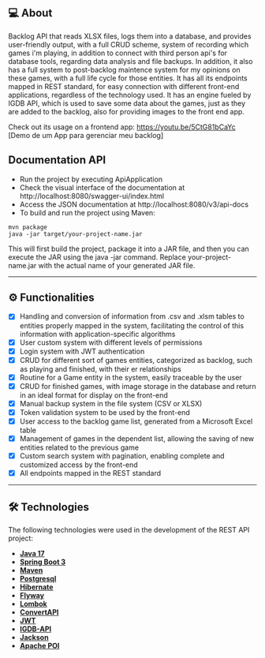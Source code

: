 ## 💻 About

Backlog API that reads XLSX files, logs them into a database, and provides user-friendly output, with a full CRUD scheme, system of recording which games i'm playing, in addition to connect with third person api's for database tools, regarding data analysis and file backups.
In addition, it also has a full system to post-backlog maintence system for my opinions on these games, with a full life cycle for those entities.
It has all its endpoints mapped in REST standard, for easy connection with different front-end applications, regardless of the technology used.
It has an engine fueled by IGDB API, which is used to save some data about the games, just as they are added to the backlog, also for providing images to the front end app.

Check out its usage on a frontend app: https://youtu.be/5CtG81bCaYc [Demo de um App para gerenciar meu backlog]

## Documentation API

- Run the project by executing ApiApplication
- Check the visual interface of the documentation at http://localhost:8080/swagger-ui/index.html
- Access the JSON documentation at http://localhost:8080/v3/api-docs
- To build and run the project using Maven:
```
mvn package
java -jar target/your-project-name.jar
```
This will first build the project, package it into a JAR file, and then you can execute the JAR using the java -jar command. 
Replace your-project-name.jar with the actual name of your generated JAR file.

---

## ⚙️ Functionalities

- [x] Handling and conversion of information from .csv and .xlsm tables to entities properly mapped in the system, facilitating the control of this information with application-specific algorithms
- [x] User custom system with different levels of permissions
- [x] Login system with JWT authentication
- [x] CRUD for different sort of games entities, categorized as backlog, such as playing and finished, with their er relationships
- [x] Routine for a Game entity in the system, easily traceable by the user
- [x] CRUD for finished games, with image storage in the database and return in an ideal format for display on the front-end
- [x] Manual backup system in the file system (CSV or XLSX)
- [x] Token validation system to be used by the front-end
- [x] User access to the backlog game list, generated from a Microsoft Excel table
- [x] Management of games in the dependent list, allowing the saving of new entities related to the previous game
- [x] Custom search system with pagination, enabling complete and customized access by the front-end
- [x] All endpoints mapped in the REST standard

---

## 🛠 Technologies

The following technologies were used in the development of the REST API project:

- **[Java 17](https://www.oracle.com/java)**
- **[Spring Boot 3](https://spring.io/projects/spring-boot)**
- **[Maven](https://maven.apache.org)**
- **[Postgresql](https://www.postgresql.org/)**
- **[Hibernate](https://hibernate.org)**
- **[Flyway](https://flywaydb.org)**
- **[Lombok](https://projectlombok.org)**
- **[ConvertAPI](https://www.convertapi.com/)**
- **[JWT](https://jwt.io/)**
- **[IGDB-API](https://www.igdb.com/api)**
- **[Jackson](https://github.com/FasterXML/jackson-core)**
- **[Apache POI](https://poi.apache.org/)**
